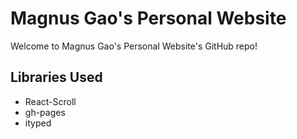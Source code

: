 # Magnus Gao's Personal Website
Welcome to Magnus Gao's Personal Website's GitHub repo!

## Libraries Used
- React-Scroll
- gh-pages
- ityped
